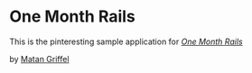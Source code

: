 # One Month Rails

This is the pinteresting sample application for
[*One Month Rails*](http://onemonthrails.com)

by [Matan Griffel](http://mattangriffell.com)
